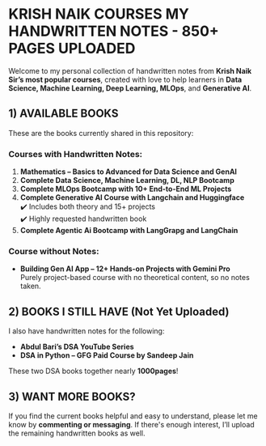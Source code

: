 # KRISH NAIK COURSES MY HANDWRITTEN NOTES - 850+ PAGES UPLOADED

Welcome to my personal collection of handwritten notes from **Krish Naik Sir’s most popular courses**, created with love to help learners in **Data Science, Machine Learning, Deep Learning, MLOps**, and **Generative AI**.

## 1) AVAILABLE BOOKS

These are the books currently shared in this repository:

### Courses with Handwritten Notes:
1. **Mathematics – Basics to Advanced for Data Science and GenAI**
2. **Complete Data Science, Machine Learning, DL, NLP Bootcamp**
3. **Complete MLOps Bootcamp with 10+ End-to-End ML Projects**
4. **Complete Generative AI Course with Langchain and Huggingface**  
   ✔️ Includes both theory and 15+ projects  
   ✔️ Highly requested handwritten book
5. **Complete Agentic Ai Bootcamp with LangGrapg and LangChain**

### Course without Notes:
- **Building Gen AI App – 12+ Hands-on Projects with Gemini Pro**  
Purely project-based course with no theoretical content, so no notes taken.

## 2) BOOKS I STILL HAVE (Not Yet Uploaded)

I also have handwritten notes for the following:
- **Abdul Bari’s DSA YouTube Series**
- **DSA in Python – GFG Paid Course by Sandeep Jain**

These two DSA books together nearly **1000pages**!

## 3) WANT MORE BOOKS?
If you find the current books helpful and easy to understand, please let me know by **commenting or messaging**.
If there's enough interest, I’ll upload the remaining handwritten books as well.
